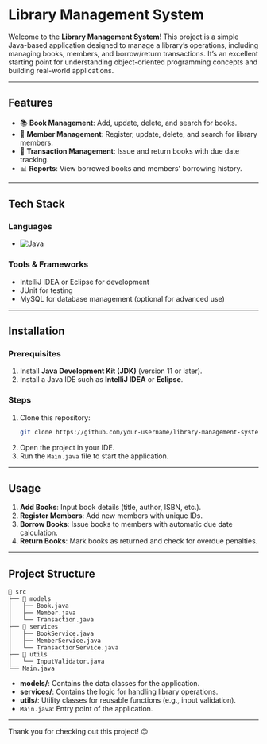 # Library Management System

Welcome to the **Library Management System**! This project is a simple Java-based application designed to manage a library’s operations, including managing books, members, and borrow/return transactions. It’s an excellent starting point for understanding object-oriented programming concepts and building real-world applications.

---

## Features

- 📚 **Book Management**: Add, update, delete, and search for books.
- 👥 **Member Management**: Register, update, delete, and search for library members.
- 🔄 **Transaction Management**: Issue and return books with due date tracking.
- 📊 **Reports**: View borrowed books and members' borrowing history.

---

## Tech Stack

### Languages
- ![Java](https://img.shields.io/badge/Java-ED8B00?style=for-the-badge&logo=java&logoColor=white)

### Tools & Frameworks
- IntelliJ IDEA or Eclipse for development
- JUnit for testing
- MySQL for database management (optional for advanced use)

---

## Installation

### Prerequisites
1. Install **Java Development Kit (JDK)** (version 11 or later).
2. Install a Java IDE such as **IntelliJ IDEA** or **Eclipse**.

### Steps
1. Clone this repository:
   ```bash
   git clone https://github.com/your-username/library-management-system.git
   ```
2. Open the project in your IDE.
3. Run the `Main.java` file to start the application.

---

## Usage

1. **Add Books**: Input book details (title, author, ISBN, etc.).
2. **Register Members**: Add new members with unique IDs.
3. **Borrow Books**: Issue books to members with automatic due date calculation.
4. **Return Books**: Mark books as returned and check for overdue penalties.

---

## Project Structure

```
📂 src
├── 📂 models
│   ├── Book.java
│   ├── Member.java
│   └── Transaction.java
├── 📂 services
│   ├── BookService.java
│   ├── MemberService.java
│   └── TransactionService.java
├── 📂 utils
│   └── InputValidator.java
└── Main.java
```

- **models/**: Contains the data classes for the application.
- **services/**: Contains the logic for handling library operations.
- **utils/**: Utility classes for reusable functions (e.g., input validation).
- `Main.java`: Entry point of the application.

---
Thank you for checking out this project! 😊

